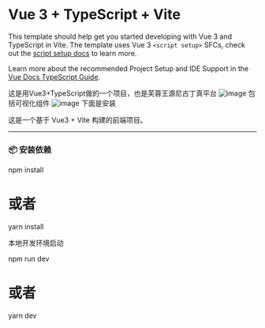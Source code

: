 # Vue 3 + TypeScript + Vite

This template should help get you started developing with Vue 3 and TypeScript in Vite. The template uses Vue 3 `<script setup>` SFCs, check out the [script setup docs](https://v3.vuejs.org/api/sfc-script-setup.html#sfc-script-setup) to learn more.

Learn more about the recommended Project Setup and IDE Support in the [Vue Docs TypeScript Guide](https://vuejs.org/guide/typescript/overview.html#project-setup).


这是用Vue3+TypeScript做的一个项目，也是芙蓉王源尼古丁真平台
![image](https://github.com/user-attachments/assets/b14f22cb-bd94-42e6-b832-079d6157106a)
包括可视化组件
![image](https://github.com/user-attachments/assets/07d13d92-f112-4cd4-8fcc-83a738412737)
下面是安装


这是一个基于 Vue3 + Vite 构建的前端项目。

---

### 📦 安装依赖

npm install
# 或者
yarn install

本地开发环境启动

npm run dev
# 或者
yarn dev

